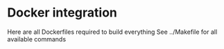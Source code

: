 # Docker integration

Here are all Dockerfiles required to build everything
See ../Makefile for all available commands